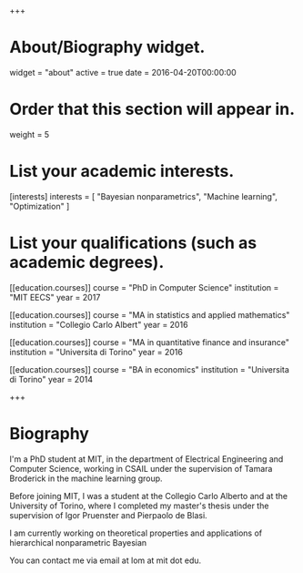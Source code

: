 +++
# About/Biography widget.
widget = "about"
active = true
date = 2016-04-20T00:00:00

# Order that this section will appear in.
weight = 5

# List your academic interests.
[interests]
  interests = [
    "Bayesian nonparametrics",
    "Machine learning",
    "Optimization"
  ]

# List your qualifications (such as academic degrees).
[[education.courses]]
  course = "PhD in Computer  Science"
  institution = "MIT EECS"
  year = 2017 

[[education.courses]]
  course = "MA in statistics and applied mathematics"
  institution = "Collegio  Carlo Albert"
  year = 2016

[[education.courses]]
  course = "MA in quantitative finance and insurance"
  institution = "Universita di Torino"
  year = 2016

[[education.courses]]
  course = "BA in economics"
  institution = "Universita di Torino"
  year = 2014
 
+++

# Biography

I'm a PhD student at MIT, in the department of Electrical Engineering and Computer Science, working in CSAIL under the supervision of Tamara Broderick in the machine learning group.

Before joining MIT, I was a student at the Collegio Carlo Alberto and at the University of Torino, where I completed my master's thesis under the supervision of Igor Pruenster and Pierpaolo de Blasi.

I am currently working on theoretical properties and applications of hierarchical nonparametric Bayesian 

You can contact me via email at lom at mit dot edu.
